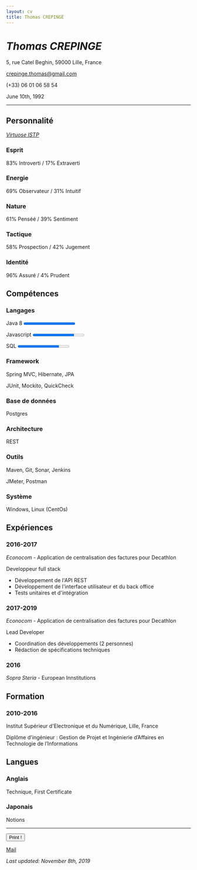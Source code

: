 ```yaml
---
layout: cv
title: Thomas CREPINGE
---
```

# *Thomas CREPINGE*

5, rue Catel Beghin, 59000 Lille, France

crepinge.thomas@gmail.com

(+33) 06 01 06 58 54

June 10th, 1992

---

## Personnalité

[_Virtuose ISTP_](https://www.16personalities.com/istps-at-work)

### Esprit
83% Introverti / 17% Extraverti

### Energie
69% Observateur / 31% Intuitif

### Nature
61% Penséé / 39% Sentiment

### Tactique
58% Prospection / 42% Jugement

### Identité
96% Assuré / 4% Prudent

## Compétences

### Langages
Java 8 <progress max="100" value="100"></progress>

Javascript <progress max="100" value="80"></progress>

SQL <progress max="100" value="80"></progress>

### Framework
Spring MVC, Hibernate, JPA

JUnit, Mockito, QuickCheck

### Base de données
Postgres

### Architecture
REST

### Outils
Maven, Git, Sonar, Jenkins

JMeter, Postman

### Système
Windows, Linux (CentOs)

## Expériences

### 2016-2017
_Econocom_ - Application de centralisation des factures pour Decathlon

Developpeur full stack

* Développement de l'API REST
* Développement de l'interface utilisateur et du back office
* Tests unitaires et d'intégration


### 2017-2019
_Econocom_ - Application de centralisation des factures pour Decathlon

Lead Developer



* Coordination des développements (2 personnes)
* Rédaction de spécifications techniques

### 2016
_Sopra Steria_ - European Innstitutions

## Formation

### 2010-2016
Institut Supérieur d'Electronique et du Numérique, Lille, France

Diplôme d'ingénieur : Gestion de Projet et Ingénierie d’Affaires en Technologie de l’Informations

## Langues

### Anglais

Technique, First Certificate

### Japonais

Notions

---

<button id="bt-print" onclick="window.print();">Print !</button>

[Mail](mailto:crepinge.thomas@gmail.com)

*Last updated: November 8th, 2019*



